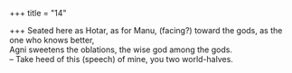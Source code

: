 +++
title = "14"

+++
Seated here as Hotar, as for Manu, (facing?) toward the gods, as the one  who knows better,  
Agni sweetens the oblations, the wise god among the gods.  
– Take heed of this (speech) of mine, you two world-halves.  